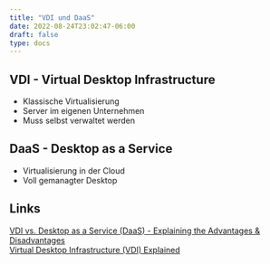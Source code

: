 ```yaml
---
title: "VDI und DaaS"
date: 2022-08-24T23:02:47-06:00
draft: false
type: docs
---
```




## VDI - Virtual Desktop Infrastructure

- Klassische Virtualisierung
- Server im eigenen Unternehmen
- Muss selbst verwaltet werden

## DaaS - Desktop as a Service

- Virtualisierung in der Cloud
- Voll gemanagter Desktop

## Links

[VDI vs. Desktop as a Service (DaaS) - Explaining the Advantages & Disadvantages](https://www.youtube.com/watch?v=lvFFa57dCsA)  
[Virtual Desktop Infrastructure (VDI) Explained](https://www.youtube.com/watch?v=hIG0YqCpS0c)

